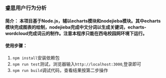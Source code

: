 ### [睿思](http://rs.xidian.edu.cn/portal.php)用户行为分析
#### 简介： 本项目基于Node.js，辅以echarts模块和nodejieba模块。其中echarts模块完成图表的绘制，nodejieba完成中文分词以生成关键词，echarts-wordcloud完成词云的制作。**注意本程序只能在西电校园网环境下运行。**
#### 使用步骤：
1. `npm install`安装依赖包
2. `npm run test`测试，浏览器输入`http://localhost:3000`,登录即可
3. `npm run build`调试代码，查看结果按第二步操作
